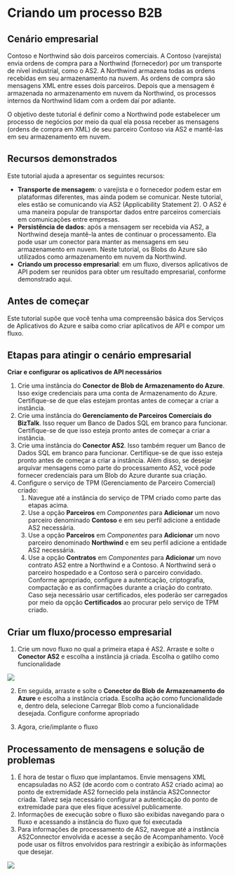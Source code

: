 <properties 
   pageTitle="Criando um processo B2B no Serviço de Aplicativo do Microsoft Azure" 
   description="Visão geral da criação de um processo entre empresas" 
   services="app-service\logic" 
   documentationCenter=".net,nodejs,java" 
   authors="rajram" 
   manager="dwrede" 
   editor=""/>

<tags
   ms.service="app-service-logic"
   ms.devlang="multiple"
   ms.topic="article"
   ms.tgt_pltfrm="na"
   ms.workload="integration" 
   ms.date="07/01/2015"
   ms.author="rajram"/>


# Criando um processo B2B


## Cenário empresarial 
Contoso e Northwind são dois parceiros comerciais. A Contoso (varejista) envia ordens de compra para a Northwind (fornecedor) por um transporte de nível industrial, como o AS2. A Northwind armazena todas as ordens recebidas em seu armazenamento na nuvem. As ordens de compra são mensagens XML entre esses dois parceiros. Depois que a mensagem é armazenada no armazenamento em nuvem da Northwind, os processos internos da Northwind lidam com a ordem daí por adiante.
 
O objetivo deste tutorial é definir como a Northwind pode estabelecer um processo de negócios por meio da qual ela possa receber as mensagens (ordens de compra em XML) de seu parceiro Contoso via AS2 e mantê-las em seu armazenamento em nuvem.


## Recursos demonstrados 
Este tutorial ajuda a apresentar os seguintes recursos:

- **Transporte de mensagem**: o varejista e o fornecedor podem estar em plataformas diferentes, mas ainda podem se comunicar. Neste tutorial, eles estão se comunicando via AS2 (Applicability Statement 2). O AS2 é uma maneira popular de transportar dados entre parceiros comerciais em comunicações entre empresas.
- **Persistência de dados**: após a mensagem ser recebida via AS2, a Northwind deseja mantê-la antes de continuar o processamento. Ela pode usar um conector para manter as mensagens em seu armazenamento em nuvem. Neste tutorial, os Blobs do Azure são utilizados como armazenamento em nuvem da Northwind.
- **Criando um processo empresarial**: em um fluxo, diversos aplicativos de API podem ser reunidos para obter um resultado empresarial, conforme demonstrado aqui.


## Antes de começar
Este tutorial supõe que você tenha uma compreensão básica dos Serviços de Aplicativos do Azure e saiba como criar aplicativos de API e compor um fluxo.


## Etapas para atingir o cenário empresarial
**Criar e configurar os aplicativos de API necessários**

1. Crie uma instância do **Conector de Blob de Armazenamento do Azure**. Isso exige credenciais para uma conta de Armazenamento do Azure. Certifique-se de que elas estejam prontas antes de começar a criar a instância.
2. Crie uma instância do **Gerenciamento de Parceiros Comerciais do BizTalk**. Isso requer um Banco de Dados SQL em branco para funcionar. Certifique-se de que isso esteja pronto antes de começar a criar a instância.
3. Crie uma instância do **Conector AS2**. Isso também requer um Banco de Dados SQL em branco para funcionar. Certifique-se de que isso esteja pronto antes de começar a criar a instância. Além disso, se desejar arquivar mensagens como parte do processamento AS2, você pode fornecer credenciais para um Blob do Azure durante sua criação.
4. Configure o serviço de TPM (Gerenciamento de Parceiro Comercial) criado:
	1. Navegue até a instância do serviço de TPM criado como parte das etapas acima.
	2. Use a opção **Parceiros** em *Componentes* para **Adicionar** um novo parceiro denominado **Contoso** e em seu perfil adicione a entidade AS2 necessária.
	3. Use a opção **Parceiros** em *Componentes* para **Adicionar** um novo parceiro denominado **Northwind** e em seu perfil adicione a entidade AS2 necessária.
	4. Use a opção **Contratos** em *Componentes* para **Adicionar** um novo contrato AS2 entre a Northwind e a Contoso. A Northwind será o parceiro hospedado e a Contoso será o parceiro convidado. Conforme apropriado, configure a autenticação, criptografia, compactação e as confirmações durante a criação do contrato. Caso seja necessário usar certificados, eles poderão ser carregados por meio da opção **Certificados** ao procurar pelo serviço de TPM criado.


## Criar um fluxo/processo empresarial
1. Crie um novo fluxo no qual a primeira etapa é AS2. Arraste e solte o **Conector AS2** e escolha a instância já criada. Escolha o gatilho como funcionalidade

![][1]

2. Em seguida, arraste e solte o **Conector do Blob de Armazenamento do Azure** e escolha a instância criada. Escolha ação como funcionalidade e, dentro dela, selecione Carregar Blob como a funcionalidade desejada. Configure conforme apropriado

3. Agora, crie/implante o fluxo


## Processamento de mensagens e solução de problemas
1. É hora de testar o fluxo que implantamos. Envie mensagens XML encapsuladas no AS2 (de acordo com o contrato AS2 criado acima) ao ponto de extremidade AS2 fornecido pela instância AS2Connector criada. Talvez seja necessário configurar a autenticação do ponto de extremidade para que eles fique acessível publicamente.
2. Informações de execução sobre o fluxo são exibidas navegando para o fluxo e acessando a instância do fluxo que foi executada
3. Para informações de processamento de AS2, navegue até a instância AS2Connector envolvida e acesse a seção de Acompanhamento. Você pode usar os filtros envolvidos para restringir a exibição às informações que desejar.

![][2]

<!--Image references-->
[1]: ./media/app-service-logic-create-a-b2b-process/Flow.jpg
[2]: ./media/app-service-logic-create-a-b2b-process/Tracking.jpg
 

<!---HONumber=July15_HO4-->